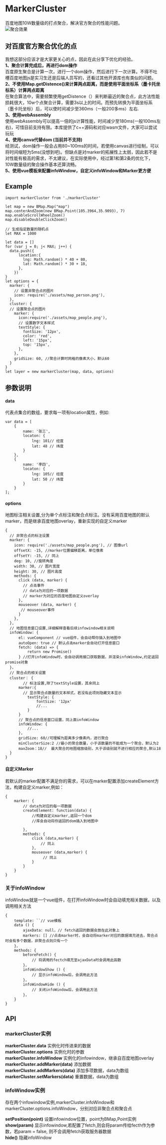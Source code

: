 # MarkerCluster
百度地图10W数量级的打点聚合，解决官方聚合的性能问题。  
![聚合效果](https://github.com/MecDog/Bmap-markerCluster/blob/dev/src/assets/sreenShot.png?raw=true)
## 对百度官方聚合优化的点
  我想这部分应该才是大家更关心的点，因此在此分享下优化的经验。  
  **1、聚合计算完成后，再进行dom操作**    
    百度原生聚合是计算一次，进行一个dom操作，然后进行下一次计算。不得不吐槽百度地图js是实习生还是后端人员写的，还看过其他开源库也有类似的问题。  
  **2、不使用Map.getDistence()来计算两点距离，而是使用平面坐标系（墨卡托坐标系）计算两点距离**  
    在聚合算法中，需要频繁使用getDistence（）来判断最近的聚合点，此方法性能损耗很大，10w个点聚合计算，需要3s以上的时间。而预先转换为平面坐标系（墨卡托坐标）后，可以使时间减少至360ms（一般200多ms）左右.  
  **3、使用webAssembly**  
    使用webAssembly可以提高一倍的js计算性能，时间减少至180ms(一般100ms左右)，可惜目前支持有限。本库提供了c++源码和对应wasm文件，大家可以尝试玩玩  
  **4、使用canva代替dom (当前并不支持)**  
    经测试，dom操作一般会占用80~100ms的时间，若使用canvas进行绘制，可以将时间缩短为5ms(没想到吧)。但缺点是对marker的拓展性上太弱，因此若不是对性能有极高的需求，不太建议，在实际使用中，经过第1和第2条的优化下，10W数量级的聚合操作基本还算流畅。  
  **5、使用vue模板来配置infoWindow，自定义infoWindow和Marker更方便**
## Example
```
import markerCluster from './markerCluster'

let map = new BMap.Map("map")
map.centerAndZoom(new BMap.Point(105.3964,35.9093), 7)
map.enableScrollWheelZoom()
map.disableDoubleClickZoom()

// 生成指定数量的随机点
let MAX = 1000

let data = []
for (var j = 0; j< MAX; j++) {
  data.push({
      location:{
        lng: Math.random() * 40 + 80,
        lat: Math.random() * 30 + 18,
      },
    })
}
let options = {
  marker: {
    // 设置非聚合点的图片
    icon: require('./assets/map_person.png'),
  },
  cluster: {
  // 设置聚合点的图片
    marker: {
      icon:require('./assets/map_people.png'),
      // 设置数字文本样式
      textStyle: {
        fontSize: '12px',
        color: 'red',
        left: '15px',
        top: '15px',
      },
    },
    gridSize: 60, //聚合计算时网格的像素大小，默认60
  }
}
let layer = new markerCluster(map, data, options)
```
## 参数说明

#### data
代表点集合的数组，要求每一项有location属性，例如:
```
var data = [
    {
        name: '张三',
        locaton: {
            lng: 101// 经度
            lat: 48 // 纬度
        }
    },
    {
        name: '李四',
        locaton: {
            lng: 105// 经度
            lat: 50 // 纬度
        }
    }
];
```
#### options
地图标注相关设置,分为单个点标注和聚合点标注。没有采用百度地图的默认marker，而是继承百度地图overlay，重新实现的自定义marker

```
{
  // 非聚合点的标注设置
  marker: {
    icon: require('./assets/map_people.png'), // 图像url
    offsetX: -15, //marker位置偏移距离，单位像素
    offsetY: -15, // 同上
    deg: 10, //旋转角度
    width: 30, // 图片宽度
    height: 30, // 图片高度
    methods: {
      click (data, marker) {
        // 点击事件
        // data为对应的一项数据
        // marker为对应的百度地图自定义overlay
      },
      mouseover (data, marker) {
       // mouseover事件
      }
    },
  },
  // 地图信息窗口设置,详细解释查看后续infowindow相关说明
  infoWindow: {
      el: vueComponent // vue组件，会自动帮你插入到地图中
      autoOpen: true // 默认点击marker会自动打开信息窗口
      fetch: (data) => {
          return new Promise()
      } //打开infoWindow时，会自动调用接口获取数据，并渲染infoWindow,约定返回promise对象 
  }，
  // 聚合点的相关设置
  cluster： {
        // 标注设置,除了textStyle设置，其余同上
      marker:{
        // 显示聚合点数量的文本样式，若没有此项则隐藏文本显示
          textStyle: {
              fontSize: '12px'
              //...
          }
      }
      // 聚合点的信息窗口设置，同上面infoWindow
      infoWindow: {
          //...
      },
      gridSize: 60//可理解为距离多少像素内，进行聚合
      minClusterSize:2 //最小的聚合数量，小于该数量的不能成为一个聚合，默认为2
      maxZoom：18//  最大聚合的地图缩放级别，大于该级别就不进行相应的聚合,默认18
  }
}
```
#### 自定义Marker
若默认的marker配置不满足你的需求，可以在marker配置添加createElement方法，构建自定义marker,例如：
```
{
    marker: {
        // data为对应的每一项数据
        createElement: function(data) {
            //构建自定义marker,返回一个dom
            //库会自动将你返回的dom插入到地图中
            
        },
        methods: {
            click (data,marker) {
                // 同上                
            },
            mouseover (data,marker) {
                 // 同上  
            }
        }
    }
}
```
### 关于infoWindow
infoWindow就是一个vue组件，在打开infoWindow时会自动填充相关数据，以及调用相关方法
```
{
    template: ``// vue模板
    data () {
        ajaxData: null，// fetch返回的数据会放在此对象上
        markers: [] //点击marker时，会自动将marker对应的数据填充进去，聚合点时会有多个数据，非聚合点则只有一个
    }，
    methods: {
        beforeFetch() {
            // 将调用的fectch填充至ajaxData时会调用此函数
        }，
        infoWindowShow () {
            // 显示infoWindow后，会调用此方法
        }，
        infoWindowHide () {
            // 关闭infoWindow后，会调用此方法
        }，
    }
}
```

## API

### markerCluster实例
**markerCluster.data**  实例化时传进来的数据  
**markerCluster.options**  实例化时的参数  
**markerCluster.infoWindow** 实例化的infowindow，继承自百度地图overlay  
**markerCluster.addMarker(data)**   添加数据  
**markerCluster.addMarkers(data)**  添加多项数据，data为数组  
**markerCluster.setMarkers(data)**  重置数据，data为数组  

### infoWindow实例
存在两个infowindow实例,markerCluster.infoWindow和markerCluster.options.infoWindow，分别对应非聚合点和聚合点  

**setPosition(point)** 设置infowindow位置，point为BMap,Point实例  
**show(param)** 显示infowindow,若配置了fetch,则会将param传给fecth作为参数，若param = false, 则不会调用fetch获取服务器数据  
**hide()** 隐藏infoWindow


